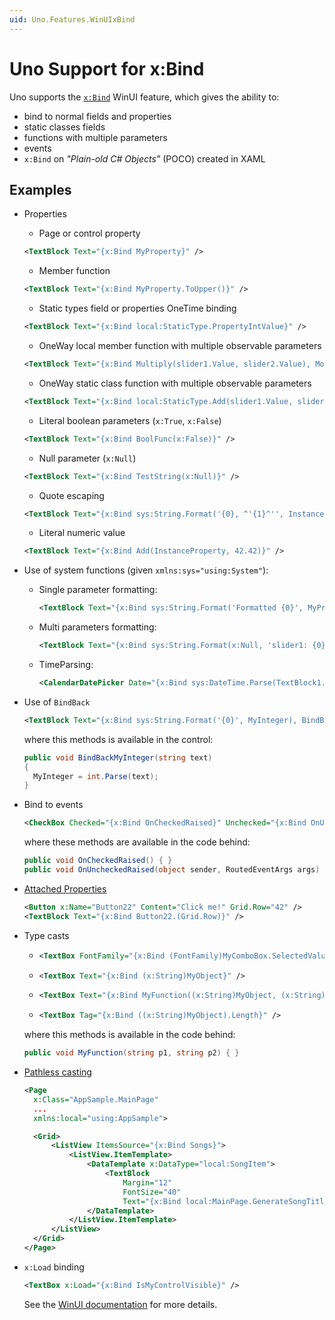 ```yaml
---
uid: Uno.Features.WinUIxBind
---
```


# Uno Support for x:Bind

Uno supports the [`x:Bind`](https://learn.microsoft.com/windows/uwp/xaml-platform/x-bind-markup-extension) WinUI feature, which gives the ability to:

- bind to normal fields and properties
- static classes fields
- functions with multiple parameters
- events
- `x:Bind` on _"Plain-old C# Objects"_ (POCO) created in XAML

## Examples

- Properties
  - Page or control property

  ```xml
  <TextBlock Text="{x:Bind MyProperty}" />
  ```

  - Member function

  ```xml
  <TextBlock Text="{x:Bind MyProperty.ToUpper()}" />
  ```

  - Static types field or properties OneTime binding

  ```xml
  <TextBlock Text="{x:Bind local:StaticType.PropertyIntValue}" />
  ```

  - OneWay local member function with multiple observable parameters

  ```xml
  <TextBlock Text="{x:Bind Multiply(slider1.Value, slider2.Value), Mode=OneWay}" />
  ```

  - OneWay static class function with  multiple observable parameters

  ```xml
  <TextBlock Text="{x:Bind local:StaticType.Add(slider1.Value, slider2.Value), Mode=OneWay}" />
  ```

  - Literal boolean parameters (`x:True`, `x:False`)

  ```xml
  <TextBlock Text="{x:Bind BoolFunc(x:False)}" />
  ```

  - Null parameter (`x:Null`)

  ```xml
  <TextBlock Text="{x:Bind TestString(x:Null)}" />
  ```

  - Quote escaping

  ```xml
  <TextBlock Text="{x:Bind sys:String.Format('{0}, ^'{1}^'', InstanceProperty, StaticProperty)}" />
  ```

  - Literal numeric value

  ```xml
  <TextBlock Text="{x:Bind Add(InstanceProperty, 42.42)}" />
  ```

- Use of system functions (given `xmlns:sys="using:System"`):
  - Single parameter formatting:

    ```xml
    <TextBlock Text="{x:Bind sys:String.Format('Formatted {0}', MyProperty), Mode=OneWay}" />
    ```

  - Multi parameters formatting:

    ```xml
    <TextBlock Text="{x:Bind sys:String.Format(x:Null, 'slider1: {0}, slider2:{1}', slider1.Value, slider2.Value), Mode=OneWay}" />
    ```

  - TimeParsing:

    ```xml
    <CalendarDatePicker Date="{x:Bind sys:DateTime.Parse(TextBlock1.Text)}" />
    ```

- Use of `BindBack`

  ```xml
  <TextBlock Text="{x:Bind sys:String.Format('{0}', MyInteger), BindBack=BindBackMyInteger, Mode=TwoWay}" />
  ```

  where this methods is available in the control:

  ```csharp
  public void BindBackMyInteger(string text)
  {
    MyInteger = int.Parse(text);
  }
  ```

- Bind to events

  ```xml
  <CheckBox Checked="{x:Bind OnCheckedRaised}" Unchecked="{x:Bind OnUncheckedRaised}" />
  ```

  where these methods are available in the code behind:

  ```csharp
  public void OnCheckedRaised() { }
  public void OnUncheckedRaised(object sender, RoutedEventArgs args) { }
  ```

- [Attached Properties](https://learn.microsoft.com/windows/uwp/xaml-platform/x-bind-markup-extension#attached-properties)

  ```xml
  <Button x:Name="Button22" Content="Click me!" Grid.Row="42" />
  <TextBlock Text="{x:Bind Button22.(Grid.Row)}" />
  ```

- Type casts

  - ```xml
    <TextBox FontFamily="{x:Bind (FontFamily)MyComboBox.SelectedValue}" />
    ```

  - ```xml
    <TextBox Text="{x:Bind (x:String)MyObject}" />
    ```

  - ```xml
    <TextBox Text="{x:Bind MyFunction((x:String)MyObject, (x:String)MyObject)}" />
    ```

  - ```xml
    <TextBox Tag="{x:Bind ((x:String)MyObject).Length}" />
    ```

  where this methods is available in the code behind:

  ```csharp
  public void MyFunction(string p1, string p2) { }
  ```

- [Pathless casting](https://learn.microsoft.com/en-us/windows/uwp/xaml-platform/x-bind-markup-extension#pathless-casting)

  ```xml
  <Page
    x:Class="AppSample.MainPage"
    ...
    xmlns:local="using:AppSample">

    <Grid>
        <ListView ItemsSource="{x:Bind Songs}">
            <ListView.ItemTemplate>
                <DataTemplate x:DataType="local:SongItem">
                    <TextBlock
                        Margin="12"
                        FontSize="40"
                        Text="{x:Bind local:MainPage.GenerateSongTitle((local:SongItem))}" />
                </DataTemplate>
            </ListView.ItemTemplate>
        </ListView>
    </Grid>
  </Page>
  ```

- `x:Load` binding

  ```xml
  <TextBox x:Load="{x:Bind IsMyControlVisible}" />
  ```

  See the [WinUI documentation](https://learn.microsoft.com/en-us/windows/uwp/xaml-platform/x-bind-markup-extension) for more details.
